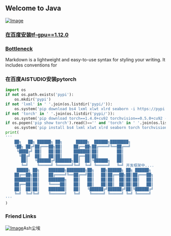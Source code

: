 ## Welcome to Java
[![Image](https://avatars3.githubusercontent.com/u/20605668?s=460&u=69278b7499e3557b24d071dd2c0b4aff24cb153e&v=4)](https://mrq-lhr.github.io/clock)

### [在百度安装tf-gpu==1.12.0](https://mrq-lhr.github.io/install)

### [Bottleneck](./bottleneck)
Markdown is a lightweight and easy-to-use syntax for styling your writing. It includes conventions for


### 在百度AISTUDIO安装pytorch
```python
import os
if not os.path.exists('pypi'):
	os.mkdir('pypi')
if not 'lxml' in ' '.join(os.listdir('pypi/')):
	os.system('pip download bs4 lxml xlwt xlrd seaborn -i https://pypi.tuna.tsinghua.edu.cn/simple -d pypi')
if not 'torch' in ' '.join(os.listdir('pypi/')):
	os.system('pip download torch==1.4.0+cu92 torchvision==0.5.0+cu92 -f https://download.pytorch.org/whl/torch_stable.html -d pypi')
if os.popen('pip show torch').read()=='' and 'torch' in ' '.join(os.listdir('pypi/')):
	os.system('pip install bs4 lxml xlwt xlrd seaborn torch torchvision --no-index -f ./pypi')
print(
'''
    ██╗   ██╗ ██████╗ ██╗      █████╗  ██████╗████████╗
    ╚██╗ ██╔╝██╔═══██╗██║     ██╔══██╗██╔════╝╚══██╔══╝
     ╚████╔╝ ██║   ██║██║     ███████║██║        ██║   
      ╚██╔╝  ██║   ██║██║     ██╔══██║██║        ██║   
       ██║   ╚██████╔╝███████╗██║  ██║╚██████╗   ██║   
       ╚═╝    ╚═════╝ ╚══════╝╚═╝  ╚═╝ ╚═════╝   ╚═╝ 开发框架中....
     █████╗ ██╗    ███████╗████████╗██╗   ██╗██████╗ ██╗ ██████╗
    ██╔══██╗██║    ██╔════╝╚══██╔══╝██║   ██║██╔══██╗██║██╔═══██╗
    ███████║██║    ███████╗   ██║   ██║   ██║██║  ██║██║██║   ██║
    ██╔══██║██║    ╚════██║   ██║   ██║   ██║██║  ██║██║██║   ██║
    ██║  ██║██║    ███████║   ██║   ╚██████╔╝██████╔╝██║╚██████╔╝
    ╚═╝  ╚═╝╚═╝    ╚══════╝   ╚═╝    ╚═════╝ ╚═════╝ ╚═╝ ╚═════╝
'''
)
```

### Friend Links

[![Image](https://mrq-lhr.github.io/profile/6.jpg)](https://ChenAi007.github.io)Ash尘埃

<!--
```markdown
# Header 1
## Header 2
### Header 3

- Bulleted
- List

1. Numbered
2. List

**Bold** and _Italic_ and `Code` text

[Link](url) and ![Image](src)
```
For more details see [GitHub Flavored Markdown](https://guides.github.com/features/mastering-markdown/).

### Jekyll Themes

Your Pages site will use the layout and styles from the Jekyll theme you have selected in your [repository settings](https://github.com/mrq-lhr/mrq-lhr.github.io/settings). The name of this theme is saved in the Jekyll `_config.yml` configuration file.

### Support or Contact

Having trouble with Pages? Check out our [documentation](https://help.github.com/categories/github-pages-basics/) or [contact support](https://github.com/contact) and we’ll help you sort it out.
-->
